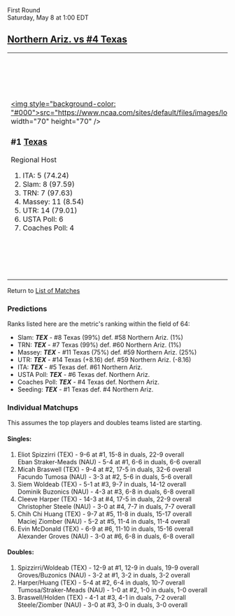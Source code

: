 First Round  
Saturday, May 8 at 1:00 EDT
## [Northern Ariz. vs #4 Texas](https://www.ncaa.com/game/5833385) 

<table><tr><td>  

<a href="../index.md"><img style="background-color: "#000">src="https://www.ncaa.com/sites/default/files/images/logos/schools/t/texas.70.png" width="70" height="70" /></a>  

<h3>#1 <a href="../index.md">Texas</a></h3>  

Regional Host  

<ol>  
<li>ITA: 5 (74.24)</li>  
<li>Slam: 8 (97.59)</li>  
<li>TRN: 7 (97.63)</li>  
<li>Massey: 11 (8.54)</li>  
<li>UTR: 14 (79.01)</li>  
<li>USTA Poll: 6</li>  
<li>Coaches Poll: 4</li>  
</ol>  

</td><td>  

<a href="../index.md"><img src="https://www.ncaa.com/sites/default/files/images/logos/schools/n/northern-ariz.70.png" width="70" height="70" /></a>  

<h3>#4 <a href="../index.md">Northern Ariz.</a></h3>  

Automatic Qualifier  

<ol>  
<li>ITA: 61 (2.13)</li>  
<li>Slam: 58 (82.40)</li>  
<li>TRN: 60 (77.79)</li>  
<li>Massey: 59 (5.53)</li>  
<li>UTR: 59 (70.85)</li>  
</ol>  

</td></tr></table>  

Return to [List of Matches](../index.md)  

### Predictions  

Ranks listed here are the metric's ranking within the field of 64:  
- Slam: ***TEX*** - #8 Texas (99%) def. #58 Northern Ariz. (1%)  
- TRN: ***TEX*** - #7 Texas (99%) def. #60 Northern Ariz. (1%)  
- Massey: ***TEX*** - #11 Texas (75%) def. #59 Northern Ariz. (25%)  
- UTR: ***TEX*** - #14 Texas (+8.16) def. #59 Northern Ariz. (-8.16)  
- ITA: ***TEX*** - #5 Texas def. #61 Northern Ariz.  
- USTA Poll: ***TEX*** - #6 Texas def. Northern Ariz.  
- Coaches Poll: ***TEX*** - #4 Texas def. Northern Ariz.  
- Seeding: ***TEX*** - #1 Texas def. #4 Northern Ariz.  

### Individual Matchups  

This assumes the top players and doubles teams listed are starting.  

#### Singles:  
1. Eliot Spizzirri (TEX) - 9-6 at #1, 15-8 in duals, 22-9 overall  
   Eban Straker-Meads (NAU) - 5-4 at #1, 6-6 in duals, 6-6 overall
2. Micah Braswell (TEX) - 9-4 at #2, 17-5 in duals, 32-6 overall  
   Facundo Tumosa (NAU) - 3-3 at #2, 5-6 in duals, 5-6 overall
3. Siem Woldeab (TEX) - 5-1 at #3, 9-7 in duals, 14-12 overall  
   Dominik Buzonics (NAU) - 4-3 at #3, 6-8 in duals, 6-8 overall
4. Cleeve Harper (TEX) - 14-3 at #4, 17-5 in duals, 22-9 overall  
   Christopher Steele (NAU) - 3-0 at #4, 7-7 in duals, 7-7 overall
5. Chih Chi Huang (TEX) - 9-7 at #5, 11-8 in duals, 15-17 overall  
   Maciej Ziomber (NAU) - 5-2 at #5, 11-4 in duals, 11-4 overall
6. Evin McDonald (TEX) - 6-9 at #6, 11-10 in duals, 15-16 overall  
   Alexander Groves (NAU) - 3-0 at #6, 6-8 in duals, 6-8 overall

#### Doubles:  
1. Spizzirri/Woldeab (TEX) - 12-9 at #1, 12-9 in duals, 19-9 overall  
   Groves/Buzonics (NAU) - 3-2 at #1, 3-2 in duals, 3-2 overall
2. Harper/Huang (TEX) - 5-4 at #2, 6-4 in duals, 10-7 overall  
   Tumosa/Straker-Meads (NAU) - 1-0 at #2, 1-0 in duals, 1-0 overall
3. Braswell/Holden (TEX) - 4-1 at #3, 4-1 in duals, 7-2 overall  
   Steele/Ziomber (NAU) - 3-0 at #3, 3-0 in duals, 3-0 overall